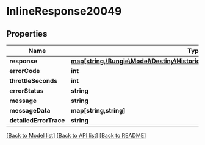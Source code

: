 # InlineResponse20049

## Properties
Name | Type | Description | Notes
------------ | ------------- | ------------- | -------------
**response** | [**map[string,\Bungie\Model\Destiny\HistoricalStats\DestinyHistoricalStatsByPeriod]**](DestinyHistoricalStatsByPeriod.md) |  | [optional] 
**errorCode** | **int** |  | [optional] 
**throttleSeconds** | **int** |  | [optional] 
**errorStatus** | **string** |  | [optional] 
**message** | **string** |  | [optional] 
**messageData** | **map[string,string]** |  | [optional] 
**detailedErrorTrace** | **string** |  | [optional] 

[[Back to Model list]](../README.md#documentation-for-models) [[Back to API list]](../README.md#documentation-for-api-endpoints) [[Back to README]](../README.md)


